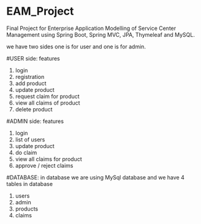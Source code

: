 # EAM_Project
Final Project for Enterprise Application Modelling of Service Center Management using Spring Boot, Spring MVC, JPA, Thymeleaf and MySQL.

we have two sides one is for user and one is for admin.

#USER side:
features
1. login
2. registration
3. add product
4. update product
5. request claim for product
6. view all claims of product
7. delete product

#ADMIN side:
features
1. login
2. list of users
3. update product
4. do claim
5. view all claims for product
6. approve / reject claims

#DATABASE:
in database we are using MySql database and we have 4 tables in database
1. users
2. admin
3. products
4. claims

